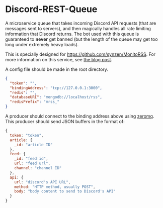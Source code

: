 # Discord-REST-Queue

A microservice queue that takes incoming Discord API requests (that are messages sent to servers), and then magically handles all rate limiting information that Discord returns. The bot used with this queue is guaranteed to **never** get banned (but the length of the queue may get too long under extremely heavy loads).

This is specially designed for https://github.com/synzen/MonitoRSS. For more information on this service, see [the blog post](https://medium.com/@mtan9558/scaling-message-delivery-of-a-discord-rss-bot-a6b0c460a923).

A config file should be made in the root directory.
```json
{
  "token": "",
  "bindingAddress": "tcp://127.0.0.1:3000",
  "redis": "",
  "databaseURI": "mongodb://localhost/rss",
  "redisPrefix": "mrss_"
}
```

A producer should connect to the binding address above using [zeromq](https://zeromq.org/). This producer should send JSON buffers in the format of:

```js
{
  token: "token",
  article: {
    _id: "article ID"
  },
  feed: {
    _id: "feed id",
    url: "feed url",
    channel: "channel ID"
  },
  api: {
    url: "discord's API URL",
    method: "HTTP method, usually POST",
    body: "body content to send to Discord's API"
  }
}
```
